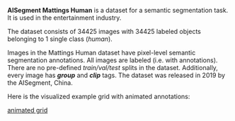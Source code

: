 **AISegment Mattings Human** is a dataset for a semantic segmentation task. It is used in the entertainment industry. 

The dataset consists of 34425 images with 34425 labeled objects belonging to 1 single class (*human*).

Images in the Mattings Human dataset have pixel-level semantic segmentation annotations. All images are labeled (i.e. with annotations). There are no pre-defined <i>train/val/test</i> splits in the dataset. Additionally, every image has ***group*** and ***clip*** tags. The dataset was released in 2019 by the AISegment, China.

Here is the visualized example grid with animated annotations:

[animated grid](https://github.com/dataset-ninja/aisegmentcom-human-matting/raw/main/visualizations/horizontal_grid.webm)
